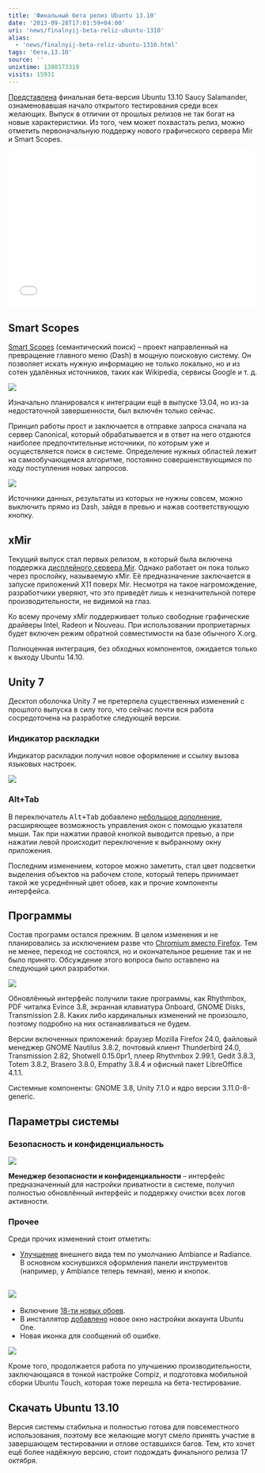 ```yaml
---
title: 'Финальный бета релиз Ubuntu 13.10'
date: '2013-09-28T17:01:59+04:00'
uri: 'news/finalnyij-beta-reliz-ubuntu-1310'
alias: 
  - 'news/finalnyij-beta-reliz-ubuntu-1310.html'
tags: 'бета,13.10'
source: ''
unixtime: 1380373319
visits: 15931
---
```

[Представлена](https://lists.ubuntu.com/archives/ubuntu-announce/2013-September/000176.html) финальная бета-версия Ubuntu 13.10 Saucy Salamander, ознаменовавшая начало открытого тестирования среди всех желающих. Выпуск в отличии от прошлых релизов не так богат на новые характеристики. Из того, чем может похвастать релиз, можно отметить первоначальную поддержу нового графического сервера Mir и Smart Scopes.

<iframe src="//www.youtube.com/embed/rqVbv8ULoCc" frameborder="0" width="500" height="315"></iframe> 

## Smart Scopes

[Smart Scopes](news/smart-scopes-poluchil-podderzhku-vyibora-oblastej-i-prevyu) (семантический поиск) – проект направленный на превращение главного меню (Dash) в мощную поисковую систему. Он позволяет искать нужную информацию не только локально, но и из сотен удалённых источников, таких как Wikipedia, сервисы Google и т. д.

[![](img/2013/09/28/17-00/ubuntu-1310-4-9980495444-o.jpg)](img/2013/09/28/17-00/ubuntu-1310-4-9980495444-o.jpg)

Изначально планировался к интеграции ещё в выпуске 13.04, но из-за недостаточной завершенности, был включён только сейчас.

Принцип работы прост и заключается в отправке запроса сначала на сервер Canonical, который обрабатывается и в ответ на него отдаются наиболее предпочтительные источники, по которым уже и осуществляется поиск в системе. Определение нужных областей лежит на самообучающемся алгоритме, постоянно совершенствующимся по ходу поступления новых запросов.

[![](img/2013/09/28/17-00/ubuntu-1310-2-9980471975-o.jpg)](img/2013/09/28/17-00/ubuntu-1310-2-9980471975-o.jpg)

Источники данных, результаты из которых не нужны совсем, можно выключить прямо из Dash, зайдя в превью и нажав соответствующую кнопку.

## xMir

Текущий выпуск стал первых релизом, в который была включена поддержка [дисплейного сервера Mir](news/ubuntu-1310-budet-ispolzovat-mir-po-umolchaniyu). Однако работает он пока только через прослойку, называемую xMir. Её предназначение заключается в запуске приложений X11 поверх Mir. Несмотря на такое нагромождение, разработчики уверяют, что это приведёт лишь к незначительной потере производительности, не видимой на глаз.

Ко всему прочему xMir поддерживает только свободные графические драйверы Intel, Radeon и Nouveau. При использовании проприетарных будет включен режим обратной совместимости на базе обычного X.org.

Полноценная интеграция, без обходных компонентов, ожидается только к выходу Ubuntu 14.10.

## Unity 7

Десктоп оболочка Unity 7 не претерпела существенных изменений с прошлого выпуска в силу того, что сейчас почти вся работа сосредоточена на разработке следующей версии.

### Индикатор раскладки

Индикатор раскладки получил новое оформление и ссылку вызова языковых настроек.

[![](img/2013/09/28/17-00/ubuntu-1310-5-9980539536-o.jpg)](img/2013/09/28/17-00/ubuntu-1310-5-9980539536-o.jpg)

### Alt+Tab

В переключатель <kbd>Alt+Tab</kbd> добавлено [небольшое дополнение](news/ubuntu-1310-podderzhka-myishi-dlya-alt-tab), расширяющее возможность управления окон с помощью указателя мыши. Так при нажатии правой кнопкой выводится превью, а при нажатии левой происходит переключение к выбранному окну приложения.

Последним изменением, которое можно заметить, стал цвет подсветки выделения объектов на рабочем столе, который теперь принимает такой же усреднённый цвет обоев, как и прочие компоненты интерфейса.

## Программы

Состав программ остался прежним. В целом изменения и не планировались за исключением разве что [Сhromium вместо Firefox](news/chromium-ne-zamenit-firefox-v-ubuntu-1310). Тем не менее, переход не состоялся, но и окончательное решение так и не было принято. Обсуждение этого вопроса было оставлено на следующий цикл разработки.

[![](img/2013/09/28/17-00/ubuntu-1310-1-9980498254-o.jpg)](img/2013/09/28/17-00/ubuntu-1310-1-9980498254-o.jpg)

Обновлённый интерфейс получили такие программы, как Rhythmbox, PDF читалка Evince 3.8, экранная клавиатура Onboard, GNOME Disks, Transmission 2.8. Каких либо кардинальных изменений не произошло, поэтому подробно на них останавливаться не будем.

Версии включенных приложений: браузер Mozilla Firefox 24.0, файловый менеджер GNOME Nautilus 3.8.2, почтовый клиент Thunderbird 24.0, Transmission 2.82, Shotwell 0.15.0pr1, плеер Rhythmbox 2.99.1, Gedit 3.8.3, Totem 3.8.2, Brasero 3.8.0, Empathy 3.8.4 и офисный пакет LibreOffice 4.1.1.

Системные компоненты: GNOME 3.8, Unity 7.1.0 и ядро версии 3.11.0-8-generic.

## Параметры системы

### Безопасность и конфиденциальность

[![](img/2013/09/28/17-00/ubuntu-1310-1-9980472385-o.jpg)](img/2013/09/28/17-00/ubuntu-1310-1-9980472385-o.jpg)

**Менеджер безопасности и конфиденциальности** – интерфейс предназначенный для настройки приватности в системе, получил полностью обновлённый интерфейс и поддержку очистки всех логов активности.

### Прочее

Среди прочих изменений стоит отметить:

*   [Улучшение](news/v-ubuntu-1310-dobavlen-patch-dly-ambiance-i-radiance) внешнего вида тем по умолчанию Ambiance и Radiance. В основном коснувшихся оформления панели инструментов (например, у Ambiance теперь темная), меню и кнопок.

## [![](img/2013/09/28/17-00/ubuntu-1310-3-9980495874-o.jpg)](img/2013/09/28/17-00/ubuntu-1310-3-9980495874-o.jpg)

*   Включение [18-ти новых обоев](news/vyibranyi-18-novyix-oboev-dlya-ubuntu-1310).
*   В инсталлятор [добавлено](news/v-installyator-ubuntu-1310-dobavlena-nastrojka-ubuntu-one) новое окно настройки аккаунта Ubuntu One.
*   Новая иконка для сообщений об ошибке.

[![](img/2013/09/28/17-00/ubuntu-1310-1-9980540656-o.jpg)](img/2013/09/28/17-00/ubuntu-1310-1-9980540656-o.jpg)

Кроме того, продолжается работа по улучшению производительности, заключающаяся в тонкой настройке Compiz, и подготовка мобильной сборки Ubuntu Touch, которая тоже перешла на бета-тестирование.

## Скачать Ubuntu 13.10

Версия системы стабильна и полностью готова для повсеместного использования, поэтому все желающие могут смело принять участие в завершающем тестировании и отлове оставшихся багов. Тем, кто хочет ещё более надёжную версию, стоит подождать финального релиза 17 октября.
